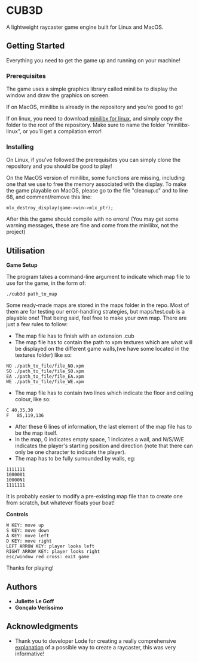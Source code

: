 # CUB3D

A lightweight raycaster game engine built for Linux and MacOS.

## Getting Started

Everything you need to get the game up and running on your machine!

### Prerequisites

The game uses a simple graphics library called minilibx to display the window and draw the graphics on screen.

If on MacOS, minilibx is already in the repository and you're good to go!

If on linux, you need to download [minilibx for linux](https://github.com/42Paris/minilibx-linux), and simply copy the folder to the root of the repository.
Make sure to name the folder "minilibx-linux", or you'll get a compilation error!

### Installing

On Linux, if you've followed the prerequisites you can simply clone the repository and you should be good to play!

On the MacOS version of minilibx, some functions are missing, including one that we use to free the memory associated with the display.
To make the game playable on MacOS, please go to the file "cleanup.c" and to line 68, and comment/remove this line:

```
mlx_destroy_display(game->win->mlx_ptr);
```

After this the game should compile with no errors! (You may get some warning messages, these are fine and come from the minilibx, not the project)

## Utilisation

**Game Setup**

The program takes a command-line argument to indicate which map file to use for the game, in the form of:

```
./cub3d path_to_map
```

Some ready-made maps are stored in the maps folder in the repo. Most of them are for testing our error-handling strategies, but maps/test.cub is a playable one!
That being said, feel free to make your own map. There are just a few rules to follow:

* The map file has to finish with an extension .cub
* The map file has to contain the path to xpm textures which are what will be displayed on the different game walls,(we have some located in the textures folder) like so:

```
NO ./path_to_file/file_NO.xpm
SO ./path_to_file/file_SO.xpm
EA ./path_to_file/file_EA.xpm
WE ./path_to_file/file_WE.xpm
```

* The map file has to contain two lines which indicate the floor and ceiling colour, like so:

```
C 40,35,30
F	85,119,136
```

* After these 6 lines of information, the last element of the map file has to be the map itself.
* In the map, 0 indicates empty space, 1 indicates a wall, and N/S/W/E indicates the player's starting position and direction (note that there can only be one character to indicate the player).
* The map has to be fully surrounded by walls, eg:

```
1111111
1000001
10000N1
1111111
```

It is probably easier to modify a pre-existing map file than to create one from scratch, but whatever floats your boat!

**Controls**

```
W KEY: move up
S KEY: move down
A KEY: move left
D KEY: move right
LEFT ARROW KEY: player looks left
RIGHT ARROW KEY: player looks right
esc/window red cross: exit game
```
Thanks for playing!

## Authors

* **Juliette Le Goff**
* **Gonçalo Veríssimo**

## Acknowledgments

* Thank you to developer Lode for creating a really comprehensive [explanation](https://lodev.org/cgtutor/raycasting.html) of a possible way to create a raycaster, this was very informative!
